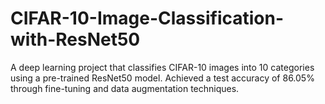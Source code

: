 # CIFAR-10-Image-Classification-with-ResNet50
A deep learning project that classifies CIFAR-10 images into 10 categories using a pre-trained ResNet50 model. Achieved a test accuracy of 86.05% through fine-tuning and data augmentation techniques.
